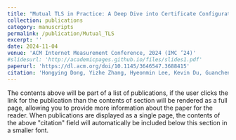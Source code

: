 ```yaml
---
title: "Mutual TLS in Practice: A Deep Dive into Certificate Configurations and Privacy Issues"
collection: publications
category: manuscripts
permalink: /publication/Mutual_TLS
excerpt: ''
date: 2024-11-04 
venue: 'ACM Internet Measurement Conference, 2024 (IMC ’24)'
#slidesurl: 'http://academicpages.github.io/files/slides1.pdf'
paperurl: 'https://dl.acm.org/doi/10.1145/3646547.3688415'
citation: 'Hongying Dong, Yizhe Zhang, Hyeonmin Lee, Kevin Du, Guancheng Tu, and Yixin Sun. 2024. Mutual TLS in Practice: A Deep Dive into Certificate Configurations and Privacy Issues. In Proceedings of the 2024 ACM on Internet Measurement Conference (IMC \'24). Association for Computing Machinery, New York, NY, USA, 214–229. https://doi.org/10.1145/3646547.3688415'
---
```


The contents above will be part of a list of publications, if the user clicks the link for the publication than the contents of section will be rendered as a full page, allowing you to provide more information about the paper for the reader. When publications are displayed as a single page, the contents of the above "citation" field will automatically be included below this section in a smaller font.